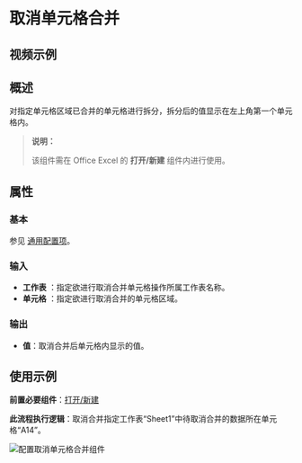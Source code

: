 # 取消单元格合并

## 视频示例

## 概述

对指定单元格区域已合并的单元格进行拆分，拆分后的值显示在左上角第一个单元格内。

>**说明：**
>
>该组件需在 Office Excel 的 **打开/新建** 组件内进行使用。

## 属性

### 基本

参见 [通用配置项](../../Appendix/CommonConfigurationItems.md)。

### 输入

- **工作表** ：指定欲进行取消合并单元格操作所属工作表名称。
- **单元格** ：指定欲进行取消合并的单元格区域。

### 输出

- **值**：取消合并后单元格内显示的值。

## 使用示例

**前置必要组件**：[打开/新建](../OfficeExcel/OpenExcel.md)

**此流程执行逻辑**：取消合并指定工作表“Sheet1”中待取消合并的数据所在单元格“A14”。

![配置取消单元格合并组件](https://docimages.blob.core.chinacloudapi.cn/images/Activities/SettingUnMergeCells20210722.png)
